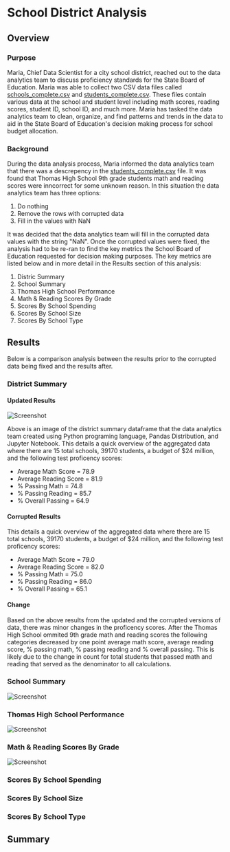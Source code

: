 # School District Analysis
## Overview
### Purpose

  Maria, Chief Data Scientist for a city school district, reached out to the data analytics team to discuss proficiency standards for the State Board of Education. Maria was able to collect two CSV data files called [schools_complete.csv](https://github.com/Sborresch/School_Districts_Analysis/blob/main/Resources/schools_complete.csv) and [students_complete.csv](https://github.com/Sborresch/School_Districts_Analysis/blob/main/Resources/students_complete.csv). These files contain various data at the school and student level including math scores, reading scores, student ID, school ID, and much more. Maria has tasked the data analytics team to clean, organize, and find patterns and trends in the data to aid in the State Board of Education's decision making process for school budget allocation.

### Background
  During the data analysis process, Maria informed the data analytics team that there was a descrepency in the [students_complete.csv](https://github.com/Sborresch/School_Districts_Analysis/blob/main/Resources/students_complete.csv) file. It was found that Thomas High School 9th grade students math and reading scores were inncorrect for some unknown reason. In this situation the data analytics team has three options:

1. Do nothing
2. Remove the rows with corrupted data
3. Fill in the values with NaN

It was decided that the data analytics team will fill in the corrupted data values with the string "NaN". Once the corrupted values were fixed, the analysis had to be re-ran to find the key metrics the School Board of Education requested for decision making purposes. The key metrics are listed below and in more detail in the Results section of this analysis:

1. Distric Summary
2. School Summary
3. Thomas High School Performance
4. Math & Reading Scores By Grade
5. Scores By School Spending
6. Scores By School Size
7. Scores By School Type

## Results

Below is a comparison analysis between the results prior to the corrupted data being fixed and the results after.

### District Summary
#### Updated Results
![Screenshot](https://github.com/Sborresch/School_Districts_Analysis/blob/main/district_summary.png)

Above is an image of the district summary dataframe that the data analytics team created using Python programing language, Pandas Distribution, and Jupyter Notebook. This details a quick overview of the aggregated data where there are 15 total schools, 39170 students, a budget of $24 million, and the following test proficency scores:

- Average Math Score = 78.9
- Average Reading Score = 81.9
- % Passing Math = 74.8
- % Passing Reading = 85.7
- % Overall Passing = 64.9

#### Corrupted Results

This details a quick overview of the aggregated data where there are 15 total schools, 39170 students, a budget of $24 million, and the following test proficency scores:

- Average Math Score = 79.0
- Average Reading Score = 82.0
- % Passing Math = 75.0
- % Passing Reading = 86.0
- % Overall Passing = 65.1

#### Change

Based on the above results from the updated and the corrupted versions of data, there was minor changes in the proficency scores. After the Thomas High School ommited 9th grade math and reading scores the following categories decreased by one point average math score, average reading score, % passing math, % passing reading and % overall passing. This is likely due to the change in count for total students that passed math and reading that served as the denominator to all calculations.

### School Summary
![Screenshot](https://github.com/Sborresch/School_Districts_Analysis/blob/main/per_school_summary.png)



### Thomas High School Performance
![Screenshot](https://github.com/Sborresch/School_Districts_Analysis/blob/main/per_school_summary.png)

### Math & Reading Scores By Grade
![Screenshot](https://github.com/Sborresch/School_Districts_Analysis/blob/main/per_school_summary.png)

### Scores By School Spending

### Scores By School Size

### Scores By School Type

## Summary
